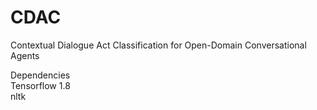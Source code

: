 # CDAC
Contextual Dialogue Act Classification for Open-Domain Conversational Agents

   Dependencies <br />
   Tensorflow 1.8 <br />
   nltk
